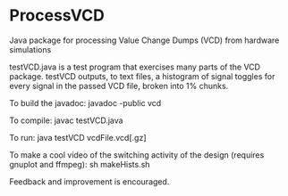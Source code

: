 # ProcessVCD
Java package for processing Value Change Dumps (VCD) from hardware simulations

testVCD.java is a test program that exercises many parts of the VCD package. testVCD outputs, to text files, a histogram of signal toggles for every signal in the passed VCD file, broken into 1% chunks.

To build the javadoc: javadoc -public vcd

To compile: javac testVCD.java

To run: java testVCD vcdFile.vcd[.gz]

To make a cool video of the switching activity of the design (requires gnuplot and ffmpeg): sh makeHists.sh

Feedback and improvement is encouraged.

